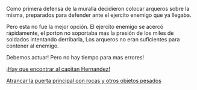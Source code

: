 Como primera defensa de la muralla decidieron colocar arqueros sobre la misma, preparados para defender ante el ejercito enemigo que ya llegaba.

Pero esta no fue la mejor opción. El ejercito enemigo se acercó rápidamente, el porton no soportaba mas la presión de los miles de soldados intentando derribarla, Los arqueros no eran suficientes para contener al enemigo.

Debemos actuar! Pero no hay tiempo para mas errores!

[¡Hay que encontrar al capitan Hernandez!](../../../../../barracas/capitan.md)

[Atrancar la puerta principal con rocas y otros objetos pesados](../rocas/rocas.md)

